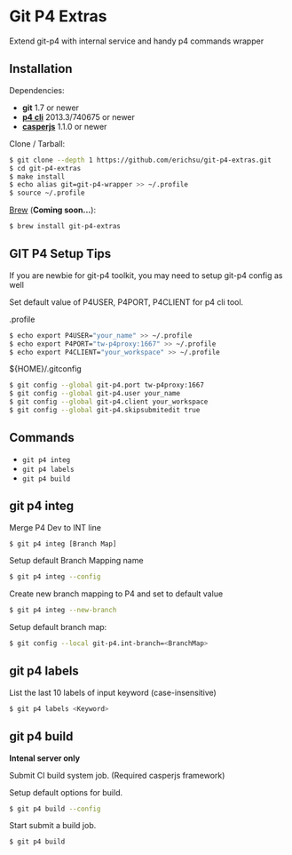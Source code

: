 Git P4 Extras
===============

Extend git-p4 with internal service and handy p4 commands wrapper

Installation
------------

Dependencies:
- **git** 1.7 or newer
- **[p4 cli](http://www.perforce.com/product/components/perforce-clients-tools)** 2013.3/740675 or newer
- **[casperjs](http://casperjs.org)** 1.1.0 or newer

Clone / Tarball:

```bash
$ git clone --depth 1 https://github.com/erichsu/git-p4-extras.git
$ cd git-p4-extras
$ make install
$ echo alias git=git-p4-wrapper >> ~/.profile
$ source ~/.profile
```

[Brew](http://github.com/mxcl/homebrew/) (**Coming soon...**):

```bash
$ brew install git-p4-extras
```

GIT P4 Setup Tips
-----------------

If you are newbie for git-p4 toolkit, you may need to setup git-p4 config as well

Set default value of P4USER, P4PORT, P4CLIENT for p4 cli tool.

.profile
```bash
$ echo export P4USER="your_name" >> ~/.profile
$ echo export P4PORT="tw-p4proxy:1667" >> ~/.profile
$ echo export P4CLIENT="your_workspace" >> ~/.profile
```

${HOME}/.gitconfig
```bash
$ git config --global git-p4.port tw-p4proxy:1667
$ git config --global git-p4.user your_name
$ git config --global git-p4.client your_workspace
$ git config --global git-p4.skipsubmitedit true
```

Commands
--------

 - `git p4 integ`
 - `git p4 labels`
 - `git p4 build`

## git p4 integ

Merge P4 Dev to INT line
```bash
$ git p4 integ [Branch Map]
```

Setup default Branch Mapping name
```bash
$ git p4 integ --config
```

Create new branch mapping to P4 and set to default value
```bash
$ git p4 integ --new-branch
```

Setup default branch map:

```bash
$ git config --local git-p4.int-branch=<BranchMap>
```

## git p4 labels

List the last 10 labels of input keyword (case-insensitive)

```bash
$ git p4 labels <Keyword>
```

## git p4 build

**Intenal server only**

Submit CI build system job. (Required casperjs framework)

Setup default options for build.

```bash
$ git p4 build --config
```

Start submit a build job.

```bash
$ git p4 build
```
